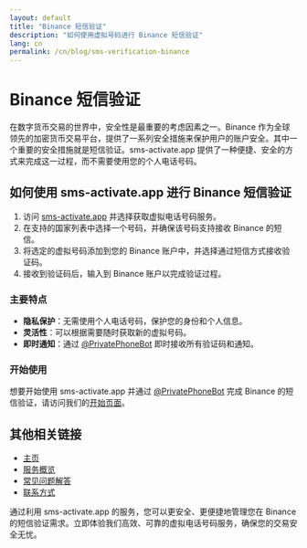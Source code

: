 ```yaml
---
layout: default
title: "Binance 短信验证"
description: "如何使用虚拟号码进行 Binance 短信验证"
lang: cn
permalink: /cn/blog/sms-verification-binance
---
```


# Binance 短信验证

在数字货币交易的世界中，安全性是最重要的考虑因素之一。Binance 作为全球领先的加密货币交易平台，提供了一系列安全措施来保护用户的账户安全。其中一个重要的安全措施就是短信验证。sms-activate.app 提供了一种便捷、安全的方式来完成这一过程，而不需要使用您的个人电话号码。

## 如何使用 sms-activate.app 进行 Binance 短信验证

1. 访问 [sms-activate.app](https://sms-activate.app) 并选择获取虚拟电话号码服务。
2. 在支持的国家列表中选择一个号码，并确保该号码支持接收 Binance 的短信。
3. 将选定的虚拟号码添加到您的 Binance 账户中，并选择通过短信方式接收验证码。
4. 接收到验证码后，输入到 Binance 账户以完成验证过程。

### 主要特点

- **隐私保护**：无需使用个人电话号码，保护您的身份和个人信息。
- **灵活性**：可以根据需要随时获取新的虚拟号码。
- **即时通知**：通过 [@PrivatePhoneBot](https://t.me/PrivatePhoneBot) 即时接收所有验证码和通知。

### 开始使用

想要开始使用 sms-activate.app 并通过 [@PrivatePhoneBot](https://t.me/PrivatePhoneBot) 完成 Binance 的短信验证，请访问我们的[开始页面](/cn/get-started)。

## 其他相关链接

- [主页](/cn/)
- [服务概览](/cn/services)
- [常见问题解答](/cn/faq)
- [联系方式](/cn/contact)

通过利用 sms-activate.app 的服务，您可以更安全、更便捷地管理您在 Binance 的短信验证需求。立即体验我们高效、可靠的虚拟电话号码服务，确保您的交易安全无忧。